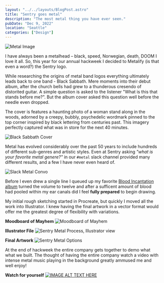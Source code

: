 ```yaml
---
layout: "../../layouts/BlogPost.astro"
title: "Sentry goes metal"
description: "The most metal thing you have ever seen."
pubDate: "Dec 9, 2022"
location: "Seattle"
categories: ["Design"]
---
```


![Metal Image](/post-images/sentry-metal/sentry-metal-outline.png)

I have always been a metalhead – black, speed, Norwegian, death, DOOM I love it all. So, this year for our annual hackweek I decided to Metalify (is that even a word?) the Sentry logo.

While researching the origins of metal band logos everything ultimately leads back to one band - Black Sabbath. Mere moments into their debut album, after the church bells had grew to a thunderous cresendo of distorited guitar. A simple question is asked to the listener "What is this that stands before me?". But the album cover asked this question well before the needle even dropped.

The cover is features a haunting photo of a woman stand along in the woods, adorned by a creepy, bubbly, psychedelic wordmark pinned to the top corner inspired by black lettering from centuries past. This imagery perfectly captured what was in store for the next 40 minutes.

![Black Sabbath Cover](/post-images/sentry-metal/sentry-metal-black-sabbath-cover.png)

Metal has evolved considerably over the past 50 years to include hundreds of different sub-genres and artistic styles. Even at Sentry asking _"what is your favorite metal genere?"_ in our `#metal` slack channel provided many different results, and a few I have never even heard of.

![Slack Metal Convo](/post-images/sentry-metal/sentry-metal-slack-convo.png)

Before I even drew a single line I queued up my favorite [Blood Incantation album](https://youtu.be/voCRlFlj9yA) turned the volume to twelve and after a sufficent amount of blood had pooled within my ear canals did I feel **fully prepared** to begin drawing.

My initial rough sketching started in Procreate, but quickly I moved all the work into Illustrator. I knew having the final artwork in a vector format would offer me the greatest degree of flexibility with variations.

**Moodboard of Mayhem**
![Moodboard of Mayhem](/post-images/sentry-metal/sentry-metal-research.png)

**Illustrator File**
![Sentry Metal Process, Illustrator view](/post-images/sentry-metal/sentry-metal-process-illustrator.png)

**Final Artwork**
![Sentry Metal Options](/post-images/sentry-metal/sentry-metal-options-final.png)

At the end of hackweek the entire company gets together to demo what what we built. The thought of having the entire company watch a video with intense metal music playing in the background greatly ammused me and well enjoy!

**Watch for yourself**
[![IMAGE ALT TEXT HERE](/post-images/sentry-metal/sentry-metal-video-fake.png)](https://vimeo.com/771728872/7c4f744abc)
